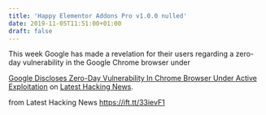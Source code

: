 ```yaml
---
title: 'Happy Elementor Addons Pro v1.0.0 nulled'
date: 2019-11-05T11:51:00+01:00
draft: false
---
```


This week Google has made a revelation for their users regarding a zero-day vulnerability in the Google Chrome browser under

[Google Discloses Zero-Day Vulnerability In Chrome Browser Under Active Exploitation](https://latesthackingnews.com/2019/11/05/google-discloses-zero-day-vulnerability-in-chrome-browser-under-active-exploitation/) on [Latest Hacking News](https://latesthackingnews.com).

  
  
from Latest Hacking News https://ift.tt/33ievF1